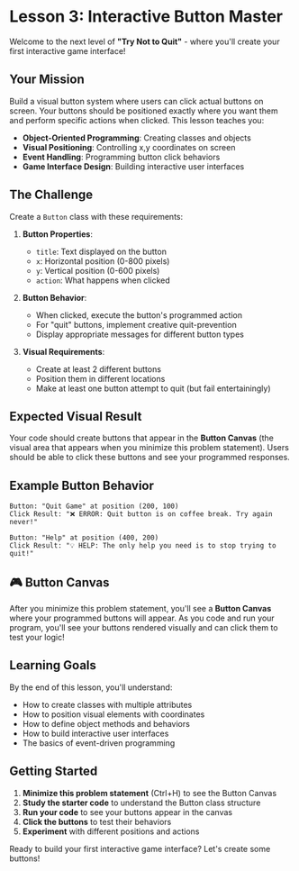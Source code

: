 # Lesson 3: Interactive Button Master

Welcome to the next level of **"Try Not to Quit"** - where you'll create your first interactive game interface!

## Your Mission

Build a visual button system where users can click actual buttons on screen. Your buttons should be positioned exactly where you want them and perform specific actions when clicked. This lesson teaches you:

- **Object-Oriented Programming**: Creating classes and objects
- **Visual Positioning**: Controlling x,y coordinates on screen
- **Event Handling**: Programming button click behaviors
- **Game Interface Design**: Building interactive user interfaces

## The Challenge

Create a `Button` class with these requirements:

1. **Button Properties**:
   - `title`: Text displayed on the button
   - `x`: Horizontal position (0-800 pixels)
   - `y`: Vertical position (0-600 pixels)  
   - `action`: What happens when clicked

2. **Button Behavior**:
   - When clicked, execute the button's programmed action
   - For "quit" buttons, implement creative quit-prevention
   - Display appropriate messages for different button types

3. **Visual Requirements**:
   - Create at least 2 different buttons
   - Position them in different locations
   - Make at least one button attempt to quit (but fail entertainingly)

## Expected Visual Result

Your code should create buttons that appear in the **Button Canvas** (the visual area that appears when you minimize this problem statement). Users should be able to click these buttons and see your programmed responses.

## Example Button Behavior

```
Button: "Quit Game" at position (200, 100)
Click Result: "❌ ERROR: Quit button is on coffee break. Try again never!"

Button: "Help" at position (400, 200)  
Click Result: "💡 HELP: The only help you need is to stop trying to quit!"
```

## 🎮 Button Canvas

After you minimize this problem statement, you'll see a **Button Canvas** where your programmed buttons will appear. As you code and run your program, you'll see your buttons rendered visually and can click them to test your logic!

## Learning Goals

By the end of this lesson, you'll understand:
- How to create classes with multiple attributes
- How to position visual elements with coordinates
- How to define object methods and behaviors
- How to build interactive user interfaces
- The basics of event-driven programming

## Getting Started

1. **Minimize this problem statement** (Ctrl+H) to see the Button Canvas
2. **Study the starter code** to understand the Button class structure
3. **Run your code** to see your buttons appear in the canvas
4. **Click the buttons** to test their behaviors
5. **Experiment** with different positions and actions

Ready to build your first interactive game interface? Let's create some buttons!